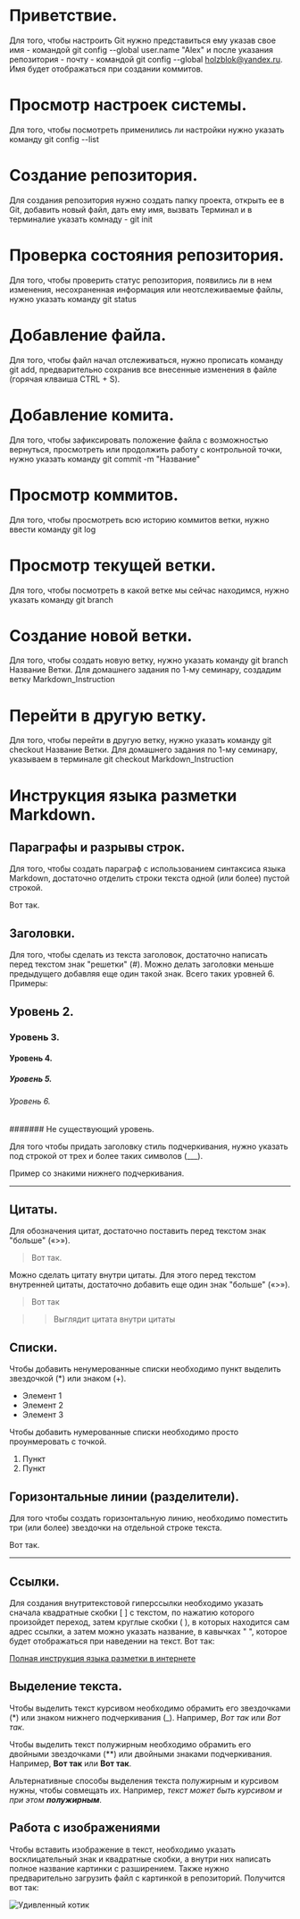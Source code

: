 # Приветствие.

Для того, чтобы настроить Git нужно представиться ему указав свое имя - командой git config --global user.name "Alex" и после указания репозитория - почту - командой git config --global holzblok@yandex.ru. Имя будет отображаться при создании коммитов.

# Просмотр настроек системы.

Для того, чтобы посмотреть применились ли настройки нужно указать команду git config --list

# Cоздание репозитория.

Для создания репозитория нужно создать папку проекта, открыть ее в Git, добавить новый файл, дать ему имя, вызвать Терминал и в терминалие указать комнаду - git init

# Проверка состояния репозитория.

Для того, чтобы проверить статус репозитория, появились ли в нем изменения, несохраненная информация или неотслеживаемые файлы, нужно указать команду git status

# Добавление файла.

Для того, чтобы файл начал отслеживаться, нужно прописать команду git add, предварительно сохранив все внесенные изменения в файле (горячая клваиша CTRL + S).

# Добавление комита.

Для того, чтобы зафиксировать положение файла с возможностью вернуться, просмотреть или продолжить работу с контрольной точки, нужно указать команду git commit -m "Название"

# Просмотр коммитов.

Для того, чтобы просмотреть всю историю коммитов ветки, нужно ввести команду git log

# Просмотр текущей ветки.

Для того, чтобы посмотреть в какой ветке мы сейчас находимся, нужно указать команду git branch

# Cоздание новой ветки.

Для того, чтобы создать новую ветку, нужно указать команду git branch Название Ветки. Для домашнего задания по 1-му семинару, создадим ветку Markdown_Instruction

# Перейти в другую ветку.

Для того, чтобы перейти в другую ветку, нужно указать команду git checkout Название Ветки. Для домашнего задания по 1-му семинару, указываем в терминале git checkout Markdown_Instruction

# Инструкция языка разметки Markdown.

## Параграфы и разрывы строк.

Для того, чтобы создать параграф с использованием синтаксиса языка Markdown, достаточно отделить строки текста одной (или более) пустой строкой.

Вот так.

## Заголовки.

Для того, чтобы сделать из текста заголовок, достаточно написать перед текстом знак "решетки" (#). Можно делать заголовки меньше предыдущего добавляя еще один такой знак. Всего таких уровней 6. Примеры:

## Уровень 2.

### Уровень 3.

#### Уровень 4.

##### Уровень 5.

###### Уровень 6.

####### Не существующий уровень.

Для того чтобы придать заголовку стиль подчеркивания, нужно указать под строкой от трех и более таких символов (___).

Пример со знакими нижнего подчеркивания.
___

## Цитаты.

Для обозначения цитат, достаточно поставить перед текстом знак "больше" («>»).

> Вот так.

Можно сделать цитату внутри цитаты. Для этого перед текстом внутренней цитаты, достаточно добавить еще один знак "больше" («>»).

> Вот так

>> Выглядит цитата внутри цитаты

## Списки.

Чтобы добавить ненумерованные списки необходимо пункт выделить звездочкой (*) или знаком (+).

* Элемент 1
* Элемент 2
* Элемент 3

Чтобы добавить нумерованные списки необходимо просто проунмеровать с точкой.

1. Пункт
2. Пункт

## Горизонтальные линии (разделители).

Для того чтобы создать горизонтальную линию, необходимо поместить три (или более) звездочки на отдельной строке текста.

Вот так.

***

## Ссылки.

Для создания внутритекстовой гиперссылки необходимо указать сначала квадратные скобки [ ] с текстом, по нажатию которого произойдет переход, затем круглые скобки ( ), в которых находится сам адрес ссылки, а затем можно указать название, в кавычках " ", которое будет отображаться при наведении на текст. Вот так:

[Полная инструкция языка разметки в интернете](https://gist.github.com/Jekins/2bf2d0638163f1294637 "А это просто всплывающее окно")

## Выделение текста.

Чтобы выделить текст курсивом необходимо обрамить его звездочками (*) или знаком нижнего подчеркивания (_). Например, *Вот так* или _Вот так_.

Чтобы выделить текст полужирным необходимо обрамить его двойными звездочками (**) или двойными знаками подчеркивания. Например, **Вот так** или __Вот так__.

Альтернативные способы выделения текста полужирным и курсивом нужны, чтобы совмещать их. Например, _текст может быть курсивом и при этом **полужирным**_.

## Работа с изображениями

Чтобы вставить изображение в текст, необходимо указать восклицательный знак и квадратные скобки, а внутри них написать полное название картинки с разширением. Также нужно предварительно загрузить файл с картинкой в репозиторий. Получится вот так:

![Удивленный котик](Garage.jpg)
